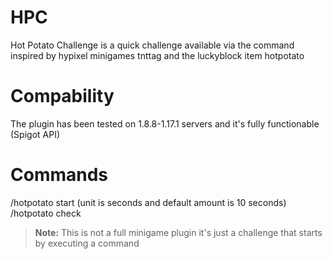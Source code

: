 # HPC
Hot Potato Challenge is a quick challenge available via the command inspired by hypixel minigames tnttag and the luckyblock item hotpotato

# Compability
The plugin has been tested on 1.8.8-1.17.1 servers and it's fully functionable (Spigot API)

# Commands
/hotpotato start <amount> (unit is seconds and default amount is 10 seconds)
/hotpotato check

> **Note:** This is not a full minigame plugin it's just a challenge that starts by executing a command
